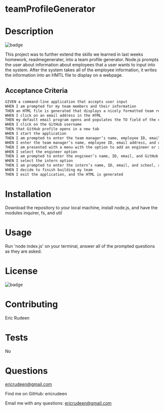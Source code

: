 # teamProfileGenerator

# Description

![badge](https://img.shields.io/badge/license-${answers.license}-blue)

This project was to further extend the skills we learned in last weeks homework, readmegenerater, into a team profile generator. Node.js prompts the user about information about employees that a user wants to input into the system. After the system takes all of the employee information, it writes the information into an HMTL file to display on a webpage. 

## Acceptance Criteria

```md
GIVEN a command-line application that accepts user input
WHEN I am prompted for my team members and their information
THEN an HTML file is generated that displays a nicely formatted team roster based on user input
WHEN I click on an email address in the HTML
THEN my default email program opens and populates the TO field of the email with the address
WHEN I click on the GitHub username
THEN that GitHub profile opens in a new tab
WHEN I start the application
THEN I am prompted to enter the team manager’s name, employee ID, email address, and office number
WHEN I enter the team manager’s name, employee ID, email address, and office number
THEN I am presented with a menu with the option to add an engineer or an intern or to finish building my team
WHEN I select the engineer option
THEN I am prompted to enter the engineer’s name, ID, email, and GitHub username, and I am taken back to the menu
WHEN I select the intern option
THEN I am prompted to enter the intern’s name, ID, email, and school, and I am taken back to the menu
WHEN I decide to finish building my team
THEN I exit the application, and the HTML is generated
```

# Installation

Download the repository to your local machine, install node.js, and have the modules inquirer, fs, and util

# Usage

Run 'node index.js' on your terminal, answer all of the prompted questions as they are asked.

# License
![badge](https://img.shields.io/badge/license-${answers.license}-blue)

# Contributing
Eric Rudeen

# Tests
No

# Questions
ericrudeen@gmail.com

Find me on GitHub: ericrudeen

Email me with any questions: ericrudeen@gmail.com